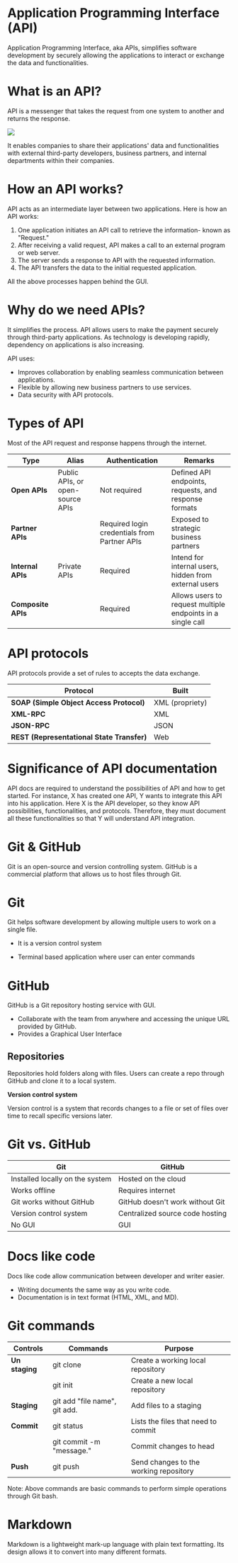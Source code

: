 # **Application Programming Interface (API)**

Application Programming Interface, aka APIs, simplifies software development by securely allowing the applications to interact or exchange the data and functionalities.

# What is an API?

API is a messenger that takes the request from one system to another and returns the response.

![](RackMultipart20210926-4-1x7ni79_html_a0efcef00ced9156.png)

It enables companies to share their applications&#39; data and functionalities with external third-party developers, business partners, and internal departments within their companies.

# How an API works?

API acts as an intermediate layer between two applications. Here is how an API works:

1. One application initiates an API call to retrieve the information- known as &quot;Request.&quot;
2. After receiving a valid request, API makes a call to an external program or web server.
3. The server sends a response to API with the requested information.
4. The API transfers the data to the initial requested application.

All the above processes happen behind the GUI.

# Why do we need APIs?

It simplifies the process. API allows users to make the payment securely through third-party applications. As technology is developing rapidly, dependency on applications is also increasing.

API uses:

- Improves collaboration by enabling seamless communication between applications.
- Flexible by allowing new business partners to use services.
- Data security with API protocols.

# Types of API

Most of the API request and response happens through the internet.

| **Type** | **Alias** | **Authentication** | **Remarks** |
| --- | --- | --- | --- |
| **Open APIs** | Public APIs, or open-source APIs | Not required | Defined API endpoints, requests, and response formats |
| **Partner APIs** || Required login credentials from Partner APIs | Exposed to strategic business partners |
| **Internal APIs** | Private APIs | Required | Intend for internal users, hidden from external users |
| **Composite APIs** || Required | Allows users to request multiple endpoints in a single call |

# API protocols

API protocols provide a set of rules to accepts the data exchange.

| **Protocol** | **Built** |
| --- | --- |
| **SOAP (Simple Object Access Protocol)** | XML (propriety) |
| **XML-RPC** | XML |
| **JSON-RPC** | JSON |
| **REST (Representational State Transfer)** | Web |

# Significance of API documentation

API docs are required to understand the possibilities of API and how to get started. For instance, X has created one API, Y wants to integrate this API into his application. Here X is the API developer, so they know API possibilities, functionalities, and protocols. Therefore, they must document all these functionalities so that Y will understand API integration.

# **Git &amp; GitHub**

Git is an open-source and version controlling system. GitHub is a commercial platform that allows us to host files through Git.

# Git

Git helps software development by allowing multiple users to work on a single file.

- It is a version control system

- Terminal based application where user can enter commands

# GitHub

GitHub is a Git repository hosting service with GUI.

- Collaborate with the team from anywhere and accessing the unique URL provided by GitHub.
- Provides a Graphical User Interface

## Repositories

Repositories hold folders along with files. Users can create a repo through GitHub and clone it to a local system.

**Version control system**

Version control is a system that records changes to a file or set of files over time to recall specific versions later.

# Git vs. GitHub

| **Git** | **GitHub** |
| --- | --- |
| Installed locally on the system | Hosted on the cloud |
| Works offline | Requires internet |
| Git works without GitHub | GitHub doesn&#39;t work without Git |
| Version control system | Centralized source code hosting |
| No GUI | GUI |

# Docs like code

Docs like code allow communication between developer and writer easier.

- Writing documents the same way as you write code.
- Documentation is in text format (HTML, XML, and MD).

# Git commands

| **Controls** | **Commands** | **Purpose** |
| --- | --- | --- |
| **Un staging** | git clone | Create a working local repository |
|| git init | Create a new local repository |
| **Staging** | git add "file name", git add. | Add files to a staging |
| **Commit** | git status | Lists the files that need to commit |
|| git commit -m &quot;message.&quot; | Commit changes to head |
| **Push** | git push | Send changes to the working repository |

Note: Above commands are basic commands to perform simple operations through Git bash.

# Markdown

Markdown is a lightweight mark-up language with plain text formatting. Its design allows it to convert into many different formats.
